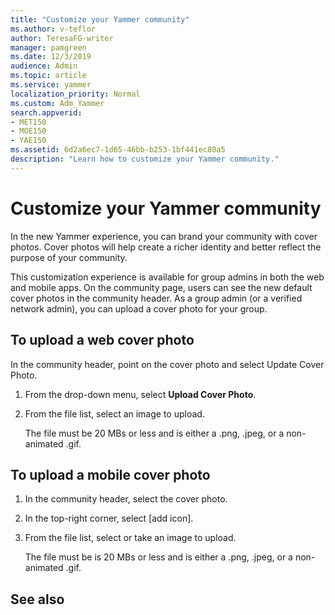 ```yaml
---
title: "Customize your Yammer community"
ms.author: v-teflor
author: TeresaFG-writer
manager: pamgreen
ms.date: 12/3/2019
audience: Admin
ms.topic: article
ms.service: yammer
localization_priority: Normal
ms.custom: Adm_Yammer
search.appverid:
- MET150
- MOE150
- YAE150
ms.assetid: 6d2a6ec7-1d65-46bb-b253-1bf441ec80a5
description: "Learn how to customize your Yammer community."
---
```


# Customize your Yammer community

In the new Yammer experience, you can brand your community with cover photos. Cover photos will help create a richer identity and better reflect the purpose of your community.

This customization experience is available for group admins in both the web and mobile apps. On the community page, users can see the new default cover photos in the community header. As a group admin (or a verified network admin), you can upload a cover photo for your group.

## To upload a web cover photo

In the community header, point on the cover photo and select Update Cover Photo.

1. From the drop-down menu, select **Upload Cover Photo**.
2. From the file list, select an image to upload.

   The file must be 20 MBs or less and is either a .png, .jpeg, or a non-animated .gif.

## To upload a mobile cover photo

1. In the community header, select the cover photo.
2. In the top-right corner, select [add icon].
3. From the file list, select or take an image to upload.

   The file must be is 20 MBs or less and is either a .png, .jpeg, or a non-animated .gif.

## See also
